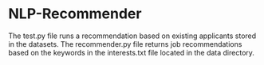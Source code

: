 # NLP-Recommender

The test.py file runs a recommendation based on existing applicants stored in the datasets. The recommender.py file returns job recommendations based on the keywords in the interests.txt file located in the data directory.